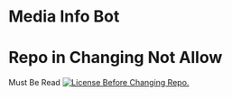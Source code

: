# Media Info Bot

# Repo in Changing Not Allow
Must Be Read <a href="https://t.me/DKBOTZ"><img src="https://img.shields.io/github/license/DKBOTZHELP/Media-Info-Bot?style=for-the-badge" alt="License"> Before Changing Repo.
